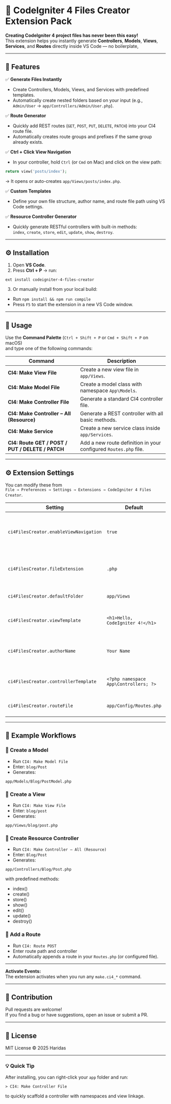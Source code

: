# 🚀 CodeIgniter 4 Files Creator Extension Pack

**Creating CodeIgniter 4 project files has never been this easy!**  
This extension helps you instantly generate **Controllers**, **Models**, **Views**, **Services**, and **Routes** directly inside VS Code — no boilerplate,

---

## 🧩 Features

✅ **Generate Files Instantly**
- Create Controllers, Models, Views, and Services with predefined templates.
- Automatically create nested folders based on your input (e.g., `Admin/User` → `app/Controllers/Admin/User.php`).

✅ **Route Generator**
- Quickly add REST routes (`GET`, `POST`, `PUT`, `DELETE`, `PATCH`) into your CI4 route file.
- Automatically creates route groups and prefixes if the same group already exists.

✅ **Ctrl + Click View Navigation**
- In your controller, hold `Ctrl` (or `Cmd` on Mac) and click on the view path:
```php
return view('posts/index');
```
→ It opens or auto-creates `app/Views/posts/index.php`.

✅ **Custom Templates**
- Define your own file structure, author name, and route file path using VS Code settings.

✅ **Resource Controller Generator**
- Quickly generate RESTful controllers with built-in methods:  
  `index`, `create`, `store`, `edit`, `update`, `show`, `destroy`.

---

## ⚙️ Installation

1. Open **VS Code**.
2. Press **Ctrl + P** → run:
```
ext install codeigniter-4-files-creator
```
3. Or manually install from your local build:
- Run `npm install && npm run compile`
- Press `F5` to start the extension in a new VS Code window.

---

## 🧠 Usage

Use the **Command Palette** (`Ctrl + Shift + P` or `Cmd + Shift + P` on macOS)  
and type one of the following commands:

| Command | Description |
|----------|-------------|
| **CI4: Make View File** | Create a new view file in `app/Views`. |
| **CI4: Make Model File** | Create a model class with namespace `App\Models`. |
| **CI4: Make Controller File** | Generate a standard CI4 controller file. |
| **CI4: Make Controller – All (Resource)** | Generate a REST controller with all basic methods. |
| **CI4: Make Service** | Create a new service class inside `app/Services`. |
| **CI4: Route GET / POST / PUT / DELETE / PATCH** | Add a new route definition in your configured `Routes.php` file. |

---

## ⚙️ Extension Settings

You can modify these from  
`File → Preferences → Settings → Extensions → CodeIgniter 4 Files Creator`.

| Setting | Default | Description |
|----------|----------|-------------|
| `ci4FilesCreator.enableViewNavigation` | `true` | Enable Ctrl + Click navigation for `view()` in controllers. |
| `ci4FilesCreator.fileExtension` | `.php` | Default extension for generated files. |
| `ci4FilesCreator.defaultFolder` | `app/Views` | Base folder for view files. |
| `ci4FilesCreator.viewTemplate` | `<h1>Hello, CodeIgniter 4!</h1>` | Default content for new view files. |
| `ci4FilesCreator.authorName` | `Your Name` | Author name added to generated files. |
| `ci4FilesCreator.controllerTemplate` | `<?php namespace App\Controllers; ?>` | Initial content for new controllers. |
| `ci4FilesCreator.routeFile` | `app/Config/Routes.php` | Default route file path. |

---

## 🧰 Example Workflows

### 🧩 Create a Model
- Run `CI4: Make Model File`
- Enter: `blog/Post`
- Generates:
```
app/Models/Blog/PostModel.php
```

### 🎨 Create a View
- Run `CI4: Make View File`
- Enter: `blog/post`
- Generates:
```
app/Views/blog/post.php
```

### 🧠 Create Resource Controller
- Run `CI4: Make Controller – All (Resource)`
- Enter: `Blog/Post`
- Generates:
```
app/Controllers/Blog/Post.php
```
with predefined methods:
- index()
- create()
- store()
- show()
- edit()
- update()
- destroy()

### 🔗 Add a Route
- Run `CI4: Route POST`
- Enter route path and controller
- Automatically appends a route in your `Routes.php` (or configured file).

---

**Activate Events:**  
The extension activates when you run any `make.ci4_*` command.

---

## 🧩 Contribution

Pull requests are welcome!  
If you find a bug or have suggestions, open an issue or submit a PR.

---

## 🧾 License

MIT License © 2025 Haridas

---

### 💡 Quick Tip
After installing, you can right-click your `app` folder and run:
```
> CI4: Make Controller File
```
to quickly scaffold a controller with namespaces and view linkage.
